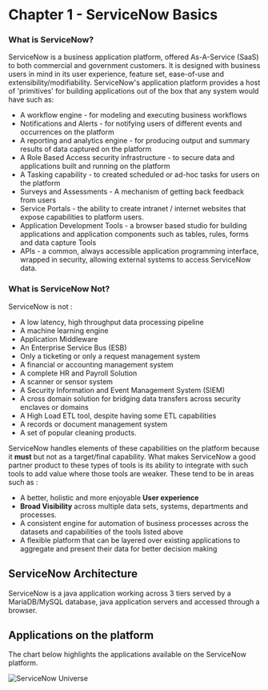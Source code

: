 # Chapter 1 - ServiceNow Basics

### What is ServiceNow?
ServiceNow is a business application platform, offered As-A-Service (SaaS) to both commercial and government customers. It is designed with business
users in mind in its user experience, feature set, ease-of-use and extensibility/modifiability. ServiceNow's application platform provides a host of 'primitives'
for building applications out of the box that any system would have such as:
* A workflow engine - for modeling and executing business workflows
* Notifications and Alerts - for notifying users of different events and occurrences on the platform
* A reporting and analytics engine - for producing output and summary results of data captured on the platform
* A Role Based Access security infrastructure - to secure data and applications built and running on the platform
* A Tasking capability - to created scheduled or ad-hoc tasks for users on the platform
* Surveys and Assessments - A mechanism of getting back feedback from users
* Service Portals - the ability to create intranet / internet websites that expose capabilities to platform users.
* Application Development Tools - a browser based studio for building applications and application components such as tables, rules, forms and data capture Tools
* APIs - a common, always accessible application programming interface, wrapped in security, allowing external systems to access ServiceNow data.


### What is ServiceNow Not?
ServiceNow is not :
* A low latency, high throughput data processing pipeline
* A machine learning engine
* Application Middleware
* An Enterprise Service Bus (ESB)
* Only  a ticketing or only a request management system
* A financial or accounting management system
* A complete HR and Payroll Solution
* A scanner or sensor system
* A Security Information and Event Management System (SIEM)
* A cross domain solution for bridging data transfers across security enclaves or domains
* A High Load ETL tool, despite having some ETL capabilities
* A records or document management system
* A set of popular cleaning products.

ServiceNow handles elements of these capabilities on the platform because it **must** but not as a target/final capability. What makes ServiceNow a good partner product to these types of tools is its ability to integrate with such tools to add value where those tools are weaker. These tend to be in areas such as :
* A better, holistic and more enjoyable **User experience**
* **Broad Visibility** across multiple data sets, systems, departments and processes.
* A consistent engine for automation of business processes across the datasets and capabilities of the tools listed above
* A flexible platform that can be layered over existing applications to aggregate and present their data for better decision making

## ServiceNow Architecture
ServiceNow is a java application working across 3 tiers served by a MariaDB/MySQL database, java application servers and accessed through a browser.

## Applications on the platform
The chart below highlights the applications available on the ServiceNow platform.

![ServiceNow Universe][universe]

[universe]: (https://github.com/jamesnyika/motivf-snow/raw/master/common/SNOWKingston.png)
 "ServiceNow Kingston Release Applications"
